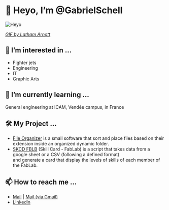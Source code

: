 # 👋 Heyo, I’m @GabrielSchell
![Heyo](https://cdn.dribbble.com/users/400493/screenshots/2703191/media/6ec2729788b85235e00bed8c809e0cc0.gif)

*[GIF by Latham Arnott](https://dribbble.com/shots/2703191-Hellooooooo)*

## 👀 I’m interested in ...
- Fighter jets
- Engineering
- IT 
- Graphic Arts

## 🌱 I’m currently learning ...
General engineering at ICAM, Vendée campus, in France

## 🛠️ My Project ...
- [File Organizer](https://github.com/GabrielSchell/File-Organizer) is a small software that sort and place files based on their extension inside an organized dynamic folder.
- [SKCD FBLB](https://github.com/GabrielSchell/SKCD-FBLB) (Skill Card - FabLab) is a script that takes data from a google sheet or a CSV (following a defined format)<br>and generate a card that display the levels of skills of each member of the FabLab.

## 📫 How to reach me ...
- [Mail](mailto:gabrielschell@vivaldi.net) | [Mail (via Gmail)](https://mail.google.com/mail/?view=cm&to=gabrielschell@vivaldi.net&su=&body=&bcc=)
- [Linkedin](https://www.linkedin.com/in/gabriel-schell/)

